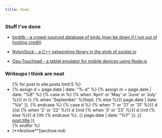 ```yaml
---
title: Home
---
```


### Stuff I've done

- [birddb - a crowd-sourced database of birds (may be down if I run out of hosting credit)](https://birddb.wileyy.com)

- [NylonSock - a C++ networking library in the style of socket.io](https://github.com/wileyyugioh/NylonSock)

- [Osu-Touchpad - a tablet emulator for mobile devices using Node.js](https://github.com/wileyyugioh/Osu-Touchpad)

### Writeups I think are neat

<ul>
    {% for post in site.posts limit:5 %}
    <li>
    {% assign d = page.date | date: "%-d" %} 
    {% assign m = page.date | date: "%B" %} 
    {% case m %}
        {% when 'April' or 'May' or 'June' or 'July' %}{{ m }}
        {% when 'September' %}Sept.
        {% else %}{{ page.date | date: "%b" }}.
    {% endcase %}
    {% case d %}
        {% when '1' or '21' or '31' %}{{ d }}st
        {% when '2' or '22' %}{{ d }}nd
        {% when '3' or '23' %}{{ d }}rd
        {% else %}{{ d }}th
    {% endcase %}, 
    {{ page.date | date: "%Y" }}: <a href="{{ post.url }}">{{ post.title }}</a>
    </li>
    {% endfor %}
    <li>[**Archive**](archive.md)</li>
</ul>
